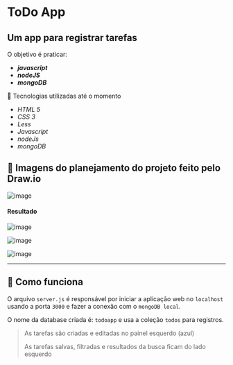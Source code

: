 # ToDo App

## Um app para registrar tarefas

O objetivo é praticar:

* ***javascript*** 
* ***nodeJS*** 
* ***mongoDB***

🔸 Tecnologias utilizadas até o momento

* *HTML 5*
* *CSS 3*
* *Less*
* *Javascript*
* *nodeJs*
* *mongoDB*

## 🔸 Imagens do planejamento do projeto feito pelo Draw.io

![image](https://user-images.githubusercontent.com/73973922/167500011-70a348a7-10e4-4029-9d1c-1aaed3484ae7.png)

#### Resultado

![image](https://user-images.githubusercontent.com/73973922/170890231-e1469f5f-3083-4383-84fc-dfd1800acaa8.png)

![image](https://user-images.githubusercontent.com/73973922/170890499-9b1d0801-e40f-40a2-8715-b079fc550d1e.png)

![image](https://user-images.githubusercontent.com/73973922/170890445-30f4da21-8671-4cf6-9e4b-3afb25e3023e.png)

---

## 🔸 Como funciona

O arquivo `server.js` é responsável por iniciar a aplicação web no `localhost` usando a porta `3000` e fazer a conexão com o `mongoDB local`.

O nome da database criada é: `todoapp` e usa a coleção `todos` para registros.

> As tarefas são criadas e editadas no painel esquerdo (azul)
> 
> As tarefas salvas, filtradas e resultados da busca ficam do lado esquerdo
 
